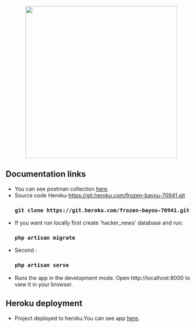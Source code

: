 <p align="center"><a href="https://laravel.com" target="_blank"><img src="https://raw.githubusercontent.com/laravel/art/master/logo-lockup/5%20SVG/2%20CMYK/1%20Full%20Color/laravel-logolockup-cmyk-red.svg" width="400"></a></p>


## Documentation links

- You can see postman collection [here](https://documenter.getpostman.com/view/9440876/UVyq1HeH).
- Source code Heroku-https://git.heroku.com/frozen-bayou-70941.git
     ### `git clone https://git.heroku.com/frozen-bayou-70941.git`
- If you want run locally first create 'hacker_news' database and run: 
    ### `php artisan migrate`
- Second :
    ### `php artisan serve`
- Runs the app in the development mode.
  Open http://localhost:8000 to view it in your browser.


## Heroku deployment
- Project deployed to heroku.You can see app [here](https://frozen-bayou-70941.herokuapp.com/).
